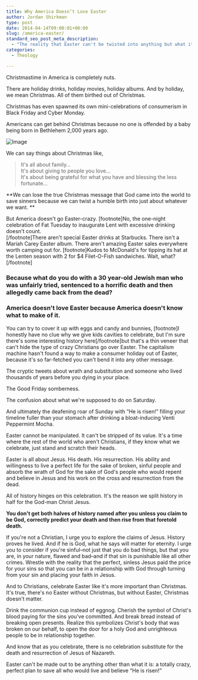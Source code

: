 ```yaml
---
title: Why America Doesn’t Love Easter
author: Jordan Shirkman
type: post
date: 2014-04-14T09:00:01+00:00
slug: /america-easter/
standard_seo_post_meta_description:
  - "The reality that Easter can't be twisted into anything but what it is: God's plan to save people."
categories:
  - Theology

---
```

Christmastime in America is completely nuts.

There are holiday drinks, holiday movies, holiday albums. And by holiday, we mean Christmas. All of them birthed out of Christmas.

Christmas has even spawned its own mini-celebrations of consumerism in Black Friday and Cyber Monday.

Americans can get behind Christmas because no one is offended by a baby being born in Bethlehem 2,000 years ago.

![Image](/images/america-easter.jpeg) 

We can say things about Christmas like,

> It's all about family&#8230;  
> It's about giving to people you love&#8230;  
> It's about being grateful for what you have and blessing the less fortunate&#8230;

**We can lose the true Christmas message that God came into the world to save sinners because we can twist a humble birth into just about whatever we want. **<!--more-->

But America doesn't go Easter-crazy. [footnote]No, the one-night celebration of Fat Tuesday to inaugurate Lent with excessive drinking doesn't count.  
[/footnote]There aren't special Easter drinks at Starbucks. There isn't a Mariah Carey Easter album. There aren't amazing Easter sales everywhere worth camping out for. [footnote]Kudos to McDonald's for tipping its hat at the Lenten season with 2 for $4 Filet-O-Fish sandwiches. Wait, what?[/footnote]

### Because what do you do with a 30 year-old Jewish man who was unfairly tried, **sentenced to a horrific death and then allegedly came back from the dead?**

### America doesn't love Easter because America doesn't know what to make of it.

You can try to cover it up with eggs and candy and bunnies, [footnote]I honestly have no clue why we give kids cavities to celebrate, but I'm sure there's some interesting history here[/footnote]but that's a thin veneer that can't hide the type of crazy Christians go over Easter. The capitalism machine hasn't found a way to make a consumer holiday out of Easter, because it's so far-fetched you can't bend it into any other message.

The cryptic tweets about wrath and substitution and someone who lived thousands of years before you dying in your place.

The Good Friday somberness.

The confusion about what we're supposed to do on Saturday.

And ultimately the deafening roar of Sunday with &#8220;He is risen!&#8221; filling your timeline fuller than your stomach after drinking a bloat-inducing Venti Peppermint Mocha.

Easter cannot be manipulated. It can't be stripped of its value. It's a time where the rest of the world who aren't Christians, if they know what we celebrate, just stand and scratch their heads.

Easter is all about Jesus. His death. His resurrection. His ability and willingness to live a perfect life for the sake of broken, sinful people and absorb the wrath of God for the sake of God's people who would repent and believe in Jesus and his work on the cross and resurrection from the dead.

All of history hinges on this celebration. It's the reason we split history in half for the God-man Christ Jesus.

**You don't get both halves of history named after you unless you claim to be God, correctly predict your death and then rise from that foretold death.**

If you're not a Christian, I urge you to explore the claims of Jesus. History proves he lived. And if he is God, what he says will matter for eternity. I urge you to consider if you're sinful–not just that you do bad things, but that you are, in your nature, flawed and bad–and if that sin is punishable like all other crimes. Wrestle with the reality that the perfect, sinless Jesus paid the price for your sins so that you can be in a relationship with God through turning from your sin and placing your faith in Jesus.

And to Christians, celebrate Easter like it's more important than Christmas. It's true, there's no Easter without Christmas, but without Easter, Christmas doesn't matter.

Drink the communion cup instead of eggnog. Cherish the symbol of Christ's blood paying for the sins you've committed. And break bread instead of breaking open presents. Realize this symbolizes Christ's body that was broken on our behalf, to open the door for a holy God and unrighteous people to be in relationship together.

And know that as you celebrate, there is no celebration substitute for the death and resurrection of Jesus of Nazareth.

Easter can't be made out to be anything other than what it is: a totally crazy, perfect plan to save all who would live and believe &#8220;He is risen!&#8221;